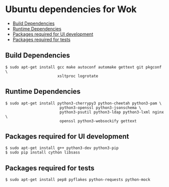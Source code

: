 Ubuntu dependencies for Wok
================================

* [Build Dependencies](#build-dependencies)
* [Runtime Dependencies](#runtime-dependencies)
* [Packages required for UI development](#packages-required-for-ui-development)
* [Packages required for tests](#packages-required-for-tests)

Build Dependencies
--------------------

    $ sudo apt-get install gcc make autoconf automake gettext git pkgconf \
                           xsltproc logrotate

Runtime Dependencies
--------------------

    $ sudo apt-get install python3-cherrypy3 python-cheetah python3-pam \
                            python3-openssl python3-jsonschema \
                            python3-psutil python3-ldap python3-lxml nginx \
                            openssl python3-websockify gettext

Packages required for UI development
------------------------------------

    $ sudo apt-get install g++ python3-dev python3-pip
    $ sudo pip install cython libsass

Packages required for tests
---------------------------

    $ sudo apt-get install pep8 pyflakes python-requests python-mock
